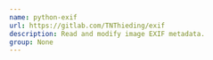 ```yaml
---
name: python-exif
url: https://gitlab.com/TNThieding/exif
description: Read and modify image EXIF metadata.
group: None
---
```

